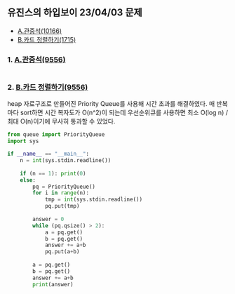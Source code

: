 ## 유진스의 하입보이 23/04/03 문제
- [A.관중석(10166)](https://www.acmicpc.net/problem/10166)  
- [B.카드 정렬하기(1715)](https://www.acmicpc.net/problem/1715)  

### 1. [A.관중석(9556)](https://www.acmicpc.net/problem/10166)  


```python
```

### 2. [B.카드 정렬하기(9556)](https://www.acmicpc.net/problem/1715)

heap 자료구조로 만들어진 Priority Queue를 사용해 시간 초과를 해결하였다.
매 반복마다 sort하면 시간 복자도가 O(n^2)이 되는데 우선순위큐를 사용하면 최소 O(log n) / 최대 O(n)이기에 무사히 통과할 수 있었다. 

```python
from queue import PriorityQueue
import sys

if __name__ == "__main__":
    n = int(sys.stdin.readline())
    
    if (n == 1): print(0)
    else:
        pq = PriorityQueue()
        for i in range(n):
            tmp = int(sys.stdin.readline())
            pq.put(tmp)
        
        answer = 0
        while (pq.qsize() > 2):
            a = pq.get()
            b = pq.get()
            answer += a+b
            pq.put(a+b)
        
        a = pq.get()
        b = pq.get()
        answer += a+b
        print(answer) 
```
